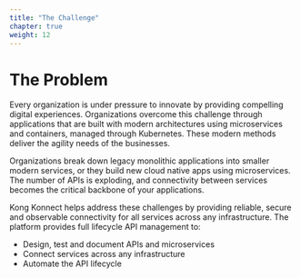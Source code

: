 ```yaml
---
title: "The Challenge"
chapter: true
weight: 12
---
```

# The Problem 

Every organization is under pressure to innovate by providing compelling digital experiences. Organizations overcome this challenge through applications that are built with modern architectures using microservices and containers, managed through Kubernetes. These modern methods deliver the agility needs of the businesses.

Organizations break down legacy monolithic applications into smaller modern services, or they build new
cloud native apps using microservices. The number of APIs is exploding, and connectivity between services becomes the critical backbone of your applications.

Kong Konnect helps address these challenges by providing reliable, secure and observable connectivity for all services across any infrastructure. The platform provides full lifecycle API management to:

* Design, test and document APIs and microservices
* Connect services across any infrastructure
* Automate the API lifecycle